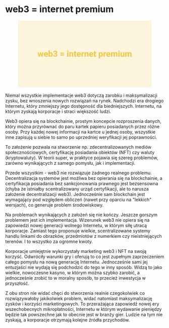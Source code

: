 # web3 = internet premium

<figure><img src="../../.gitbook/assets/image (15).png" alt=""><figcaption></figcaption></figure>

Niemal wszystkie implementacje web3 dotyczą zarobku i maksymalizacji zysku, bez wnoszenia nowych rozwiązań na rynek. Nadchodzi era drogiego Internetu, który zmniejszy jego dostępność dla biedniejszych. Internetu, na którym zyskają korporacje i straci większość ludzi.

Web3 opiera się na blockchainie, prostym koncepcie rozproszenia danych, który można przyrównać do paru kartek papieru posiadanych przez różne osoby. Przy każdej nowej informacji na kartce u jednej osoby, wszystkie inne zapisują u siebie to samo po uprzedniej weryfikacji jej poprawności.

To założenie pozwala na stworzenie np. zdecentralizowanych mediów społecznościowych, certyfikację posiadania obiektów (NFT) czy waluty (kryptowaluty). W teorii super, w praktyce pojawia się szereg problemów, zarówno wynikających z samego pomysłu, jak i implementacji.

Przede wszystkim - web3 nie rozwiązuje żadnego realnego problemu. Decentralizacja systemów jest możliwa bez opierania się na blockchainie, a certyfikacja posiadania bez sankcjonowania prawnego jest bezsensowna (chyba że istniałby scentralizowany urząd certyfikacji, ale to narusza założenie decentralizacji web3). Jednocześnie sam blockchain jest wymagający pod względem obliczeń (nawet przy oparciu na "lekkich" wersjach), co generuje problem środowiskowy.

Na problemach wynikających z założeń się nie kończy. Jeszcze gorszym problemem jest ich implementacja. Wizerunek web3 nie opiera się na zapowiedzi nowej generacji wolnego Internetu, w którym siłę utracą korporacje. Zamiast tego proponuje wielkie, scentralizowane systemy handlu linkami do obrazków, przedmiotów z numerkiem czy nieistniejących terenów. I to wszystko za ogromne kwoty.

Korporacje umiejętnie wykorzystały marketing web3 i NFT na swoją korzyść. Odwróciły warunki gry i oferują to co jest zupełnym zaprzeczeniem całego pomysłu na nową generację Internetu. Jednocześnie sami jej entuzjaści nie wydają się podchodzić do tego w inny sposób. Widzą to jako wielkie, nowoczesne kasyno, w którym można szybko zarobić, a jednocześnie zrobić to w moralny sposób, to przecież inwestycja w przyszłość.

Z obu stron nie widać chęci do stworzenia realnie czegokolwiek co rozwiązywałoby jakikolwiek problem, widać natomiast maksymalizację zysków i korzyści marketingowych. To przerażająca zapowiedź nowej ery wszechobecnych mikropłatności, Internetu w którym wydawanie pieniędzy będzie tak powszechne jak to obecnie jest w branży gier. Ludzie na tym nie zyskają, a korporacje otrzymają kolejne źródła przychodów.
